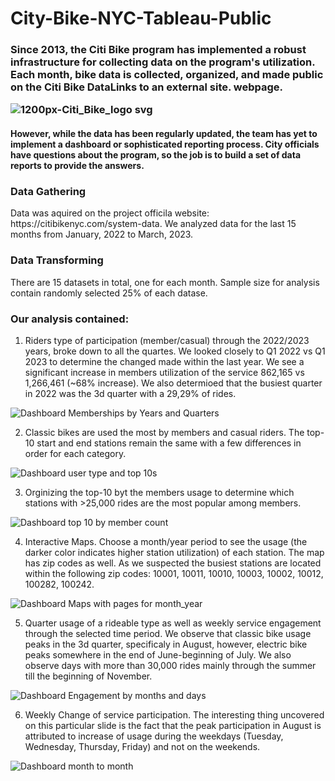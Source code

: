 # City-Bike-NYC-Tableau-Public

<h3> 
Since 2013, the Citi Bike program has implemented a robust infrastructure for collecting data on the program's utilization. Each month, bike data is collected, organized, and made public on the Citi Bike DataLinks to an external site. webpage.

![1200px-Citi_Bike_logo svg](https://user-images.githubusercontent.com/74025870/233479551-5d84aec1-e6f0-4692-9b13-da57a8645494.png)


<h4>
However, while the data has been regularly updated, the team has yet to implement a dashboard or sophisticated reporting process. City officials have questions about the program, so the job is to build a set of data reports to provide the answers.

<h3>Data Gathering</h3>
Data was aquired on the project officila website: https://citibikenyc.com/system-data. We analyzed data for the last 15 months from January, 2022 to March, 2023. 

<h3>Data Transforming</h3>
There are 15 datasets in total, one for each month. Sample size for analysis contain randomly selected 25% of each datase.

<h3>Our analysis contained:</h3>

1. Riders type of participation (member/casual) through the 2022/2023 years, broke down to all the quartes. We looked closely to Q1 2022 vs Q1 2023 to determine the changed made within the last year. We see a significant increase in members utilization of the service 862,165 vs 1,266,461 (~68% increase). We also determioed that the busiest quarter in 2022 was the 3d quarter with a 29,29% of rides. 

![Dashboard Memberships by Years and Quarters](https://user-images.githubusercontent.com/74025870/233479725-5dd397b6-6d48-4dd4-b963-ab0f704807e4.png)

2. Classic bikes are used the most by members and casual riders. The top-10 start and end stations remain the same with a few differences in order for each category. 

![Dashboard user type and top 10s](https://user-images.githubusercontent.com/74025870/233482230-746ff977-22bc-450d-87a1-3f61467a60ae.png)

3. Orginizing the top-10 byt the members usage to determine which stations with >25,000 rides are the most popular among members. 

![Dashboard top 10 by member count](https://user-images.githubusercontent.com/74025870/233482594-c0f12b1a-fc00-42d1-a5ba-915a1a2e0813.png)

4. Interactive Maps. Choose a month/year period to see the usage (the darker color indicates higher station utilization) of each station. The map has zip codes as well. As we suspected the busiest stations are located within the following zip codes: 10001, 10011, 10010, 10003, 10002, 10012, 100282, 100242.

![Dashboard Maps with pages for month_year](https://user-images.githubusercontent.com/74025870/233483520-fb56c715-f486-4638-b8a1-1f29a111afae.png)

5. Quarter usage of a rideable type as well as weekly service engagement through the selected time period. We observe that classic bike usage peaks in the 3d quarter, specificaly in August, however, electric bike peaks somewhere in the end of June-beginning of July. 
We also observe days with more than 30,000 rides mainly through the summer till the beginning of November. 

![Dashboard Engagement by months and days](https://user-images.githubusercontent.com/74025870/233499508-9823f7ae-a623-48e1-a33d-3ca60e35c4a0.png)

6. Weekly Change of service participation. The interesting thing uncovered on this particular slide is the fact that the peak participation in August is attributed to increase of usage during the weekdays (Tuesday, Wednesday, Thursday, Friday) and not on the weekends. 

![Dashboard month to month](https://user-images.githubusercontent.com/74025870/233485746-e00aecea-52df-441a-888c-172a008618ed.png)





